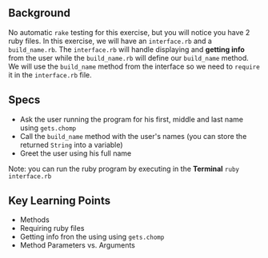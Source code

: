 ## Background

No automatic `rake` testing for this exercise, but you will notice you have 2 ruby files. In this exercise, we will have an `interface.rb` and a `build_name.rb`. The `interface.rb` will handle displaying and **getting info** from the user while the `build_name.rb` will define our `build_name` method. We will use the `build_name` method from the interface so we need to `require` it in the `interface.rb` file.

## Specs

- Ask the user running the program for his first, middle and last name using `gets.chomp`
- Call the `build_name` method with the user's names (you can store the returned `String` into a variable)
- Greet the user using his full name

Note: you can run the ruby program by executing in the **Terminal** `ruby interface.rb`

## Key Learning Points

- Methods
- Requiring ruby files
- Getting info fron the using using `gets.chomp`
- Method Parameters vs. Arguments
